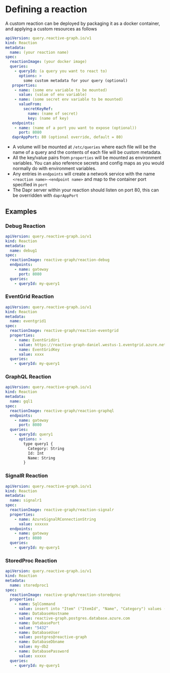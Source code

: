 # Defining a reaction

A custom reaction can be deployed by packaging it as a docker container, and applying a custom resources as follows

```yaml
apiVersion: query.reactive-graph.io/v1
kind: Reaction
metadata:
  name: (your reaction name)
spec:
  reactionImage: (your docker image)
  queries:
    - queryId: (a query you want to react to)
      options: >
        some custom metadata for your query (optional)
   properties:
    - name: (some env variable to be mounted)
      value: (value of env variable)
    - name: (some secret env variable to be mounted)
      valueFrom:
        secretKeyRef:
          name: (name of secret)
          key: (name of key)
   endpoints:
    - name: (name of a port you want to expose (optional))
      port: 8080
   daprAppPort: 80 (optional override, default = 80)
```

- A volume will be mounted at `/etc/queries` where each file will be the name of a query and the contents of each file will be custom metadata.
- All the key/value pairs from `properties` will be mounted as environment variables.  You can also reference secrets and config maps as you would normally do with environment variables.
- Any entries in `endpoints` will create a network service with the name `<reaction name>-<endpoint name>` and map to the container port specified in `port`
- The Dapr server within your reaction should listen on port 80, this can be overridden with `daprAppPort`


## Examples

### Debug Reaction

```yaml
apiVersion: query.reactive-graph.io/v1
kind: Reaction
metadata:
  name: debug1
spec:
  reactionImage: reactive-graph/reaction-debug
  endpoints:
    - name: gateway
      port: 8080
  queries:
    - queryId: my-query1
```

### EventGrid Reaction

```yaml
apiVersion: query.reactive-graph.io/v1
kind: Reaction
metadata:
  name: eventgrid1
spec:
  reactionImage: reactive-graph/reaction-eventgrid
  properties:
    - name: EventGridUri
      value: https://reactive-graph-daniel.westus-1.eventgrid.azure.net/api/events
    - name: EventGridKey
      value: xxxx
  queries:
    - queryId: my-query1
```

### GraphQL Reaction

```yaml
apiVersion: query.reactive-graph.io/v1
kind: Reaction
metadata:
  name: gql1
spec:
  reactionImage: reactive-graph/reaction-graphql
  endpoints:
    - name: gateway
      port: 8080
  queries:
    - queryId: query1
      options: >
        type query1 {
          Category: String
          Id: Int
          Name: String
        }
```

### SignalR Reaction

```yaml
apiVersion: query.reactive-graph.io/v1
kind: Reaction
metadata:
  name: signalr1
spec:
  reactionImage: reactive-graph/reaction-signalr
  properties:
    - name: AzureSignalRConnectionString
      value: xxxxxx
  endpoints:
    - name: gateway
      port: 8080
  queries:
    - queryId: my-query1
```

### StoredProc Reaction

```yaml
apiVersion: query.reactive-graph.io/v1
kind: Reaction
metadata:
  name: storedproc1
spec:
  reactionImage: reactive-graph/reaction-storedproc
  properties:
    - name: SqlCommand
      value: insert into "Item" ("ItemId", "Name", "Category") values (@Id + 1000, @Name, @Category)
    - name: DatabaseHostname
      value: reactive-graph.postgres.database.azure.com
    - name: DatabasePort
      value: "5432"
    - name: DatabaseUser
      value: postgres@reactive-graph
    - name: DatabaseDbname
      value: my-db2
    - name: DatabasePassword
      value: xxxxx
  queries:
    - queryId: my-query1
```